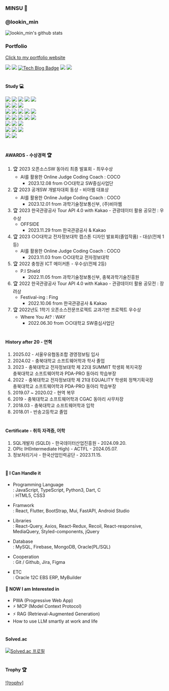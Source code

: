 <div align="left">
  
### MINSU 👋
### @lookin_min
  
<img src="https://github-readme-stats.vercel.app/api?username=lookinmin&show_icons=true&theme=radical" alt="lookin_min's github stats" /></a> 

### Portfolio
<a href = "https://lookinmin.vercel.app/">Click to my portfolio website</a>
  
  <a href="https://github.com/lookinmin"><img src="https://img.shields.io/badge/GitHub-181717?style=flat-square&logo=GitHub&logoColor=white"/></a>
  <a href="https://www.instagram.com/lookin_min" target="_blank"><img src="https://img.shields.io/badge/Instagram-E4405F?style=flat&logo=Instagram&logoColor=white"/></a>
  [![Tech Blog Badge](http://img.shields.io/badge/-Velog-12b886?style=round-square&logo=Vimeo&logoColor=white&link=https://velog.io/@eugenie8/)](https://velog.io/@lookin_min)
  <a href="mailto:sncalphs@gmail.com" target="_blank"><img src="https://img.shields.io/badge/sncalphs@gmail.com-EA4335?style=flat&logo=Gmail&logoColor=white"/></a>
  <a href="https://www.acmicpc.net/user/sncalphs"><img src="https://img.shields.io/badge/BaekJoon-2FA4FF?style=flat-square&logo=Bilibili&logoColor=white"/></a>
  
  #

  #### Study 💻
  <img src="https://img.shields.io/badge/typescript-%23007ACC.svg?style=for-the-badge&logo=typescript&logoColor=white">
  <img src="https://img.shields.io/badge/javascript-%23323330.svg?style=for-the-badge&logo=javascript&logoColor=%23F7DF1E">
  <img src="https://img.shields.io/badge/python-3670A0?style=for-the-badge&logo=python&logoColor=ffdd54">
  <img src="https://img.shields.io/badge/html5-%23E34F26.svg?style=for-the-badge&logo=html5&logoColor=white">
  <img src="https://img.shields.io/badge/css3-%231572B6.svg?style=for-the-badge&logo=css3&logoColor=white"><br>
  <img src="https://img.shields.io/badge/dart-%230175C2.svg?style=for-the-badge&logo=dart&logoColor=white">
  <img src="https://img.shields.io/badge/c-%2300599C.svg?style=for-the-badge&logo=c&logoColor=white">
  <img src="https://img.shields.io/badge/Android-3DDC84?style=for-the-badge&logo=android&logoColor=white"><br>
  <img src="https://img.shields.io/badge/react-%2320232a.svg?style=for-the-badge&logo=react&logoColor=%2361DAFB">
  <img src="https://img.shields.io/badge/redux-%23593d88.svg?style=for-the-badge&logo=redux&logoColor=white">
  <img src="https://img.shields.io/badge/-React%20Query-FF4154?style=for-the-badge&logo=react%20query&logoColor=white">
  <img src="https://img.shields.io/badge/React_Router-CA4245?style=for-the-badge&logo=react-router&logoColor=white">
  <img src="https://img.shields.io/badge/styled--components-DB7093?style=for-the-badge&logo=styled-components&logoColor=white"><br>
  <img src="https://img.shields.io/badge/NPM-%23CB3837.svg?style=for-the-badge&logo=npm&logoColor=white">
  <img src="https://img.shields.io/badge/jquery-%230769AD.svg?style=for-the-badge&logo=jquery&logoColor=white">
  <img src="https://img.shields.io/badge/FastAPI-005571?style=for-the-badge&logo=fastapi">
  <img src="https://img.shields.io/badge/express.js-%23404d59.svg?style=for-the-badge&logo=express&logoColor=%2361DAFB">
  <img src="https://img.shields.io/badge/node.js-6DA55F?style=for-the-badge&logo=node.js&logoColor=white"><br>
  <img src="https://img.shields.io/badge/Flutter-%2302569B.svg?style=for-the-badge&logo=Flutter&logoColor=white">
  <img src="https://img.shields.io/badge/bootstrap-%238511FA.svg?style=for-the-badge&logo=bootstrap&logoColor=white">
  <img src="https://img.shields.io/badge/MUI-%230081CB.svg?style=for-the-badge&logo=mui&logoColor=white"><br>
  <img src="https://img.shields.io/badge/mysql-4479A1.svg?style=for-the-badge&logo=mysql&logoColor=white">
  <img src="https://img.shields.io/badge/MongoDB-%234ea94b.svg?style=for-the-badge&logo=mongodb&logoColor=white">
  <img src="https://img.shields.io/badge/firebase-a08021?style=for-the-badge&logo=firebase&logoColor=ffcd34"><br>
  <img src="https://img.shields.io/badge/jira-%230A0FFF.svg?style=for-the-badge&logo=jira&logoColor=white">
  <img src="https://img.shields.io/badge/figma-%23F24E1E.svg?style=for-the-badge&logo=figma&logoColor=white">
  
  #
  
  #### AWARDS - 수상경력 🏆
  1. 🏆 2023 오픈소스SW 동아리 최종 발표회 - 최우수상
     - AI를 활용한 Online Judge Coding Coach : COCO
       - 2023.12.08 from ○○대학교 SW중심사업단
  2. 🏆 2023 공개SW 개발자대회 동상 - 비아웹 대표상
     - AI를 활용한 Online Judge Coding Coach : COCO
       - 2023.12.01 from 과학기술정보통신부, (주)비아웹
  3. 🏆 2023 한국관광공사 Tour API 4.0 with Kakao - 관광데이터 활용 공모전 : 우수상
     - OFFSIDE
       - 2023.11.29 from 한국관광공사 & Kakao
  4. 🏆 2023 ○○대학교 전자정보대학 캡스톤 디자인 발표회(졸업작품) - 대상(전체 1등)
     - AI를 활용한 Online Judge Coding Coach : COCO
       - 2023.11.03 from ○○대학교 전자정보대학
  5. 🏆 2022 충청권 ICT 메이커톤 - 우수상(전체 2등)
     - P.I Shield
       - 2022.11.05 from 과학기술정보통신부, 충북과학기술진흥원
  6. 🏆 2022 한국관광공사 Tour API 4.0 with Kakao - 관광데이터 활용 공모전 : 장려상
     - Festival-ing : Fing
       - 2022.10.06 from 한국관광공사 & Kakao 
  7. 🏆 2022년도 1학기 오픈소스전문프로젝트 교과기반 프로젝트 우수상
     - Where You At? : WAY   
       - 2022.06.30 from ○○대학교 SW중심사업단

  #

  #### History after 20 - 연혁
  1. 2025.02 - 서울우유협동조합 경영정보팀 입사
  2. 2024.02 - 충북대학교 소프트웨어학과 학사 졸업
  3. 2023 - 충북대학교 전자정보대학 제 22대 SUMMIT 학생회 복지국장<br/>
            충북대학교 소프트웨어학과 PDA-PRO 동아리 학습부장
  4. 2022 - 충북대학교 전자정보대학 제 21대 EQUALITY 학생회 정책기획국장<br/>
            충북대학교 소프트웨어학과 PDA-PRO 동아리 학습부장
  5. 2019.07 ~ 2020.02 - 현역 복무
  6. 2019 - 충북대학교 소프트웨어학과 CGAC 동아리 사무차장
  7. 2018.03 - 충북대학교 소프트웨어학과 입학
  8. 2018.01 - 반송고등학교 졸업
  
  #

  #### Certificate - 취득 자격증, 어학
  1. SQL개발자 (SQLD) - 한국데이터산업진흥원
    - 2024.09.20.
  2. OPIc IH(Intermediate High) - ACTFL
    - 2024.05.07.
  3. 정보처리기사 - 한국산업인력공단
    - 2023.11.15.
  
  #

  #### 🔭 I Can Handle it
  - Programming Language <br/>
  : JavaScript, TypeScript, Python3, Dart, C <br/>
  : HTML5, CSS3

  - Framwork <br/>
  : React, Flutter, BootStrap, Mui, FastAPI, Android Studio

  - Libraries <br/>
  : React-Query, Axios, React-Redux, Recoil, React-responsive, MediaQuery, Styled-components, jQuery

  - Database <br/>
  : MySQL, Firebase, MongoDB, Oracle(PL/SQL)

  - Cooperation <br/>
  : Git / Github, Jira, Figma

  - ETC <br/>
  : Oracle 12C EBS ERP, MyBuilder
  
  #### 🌱 NOW I am Interested in
  - PWA (Progressive Web App)
  - ⚡ MCP (Model Context Protocol)
  - ⚡ RAG (Retrieval-Augmented Generation)
  - How to use LLM smartly at work and life

  #
  
  #### Solved.ac
[![Solved.ac 프로필](http://mazassumnida.wtf/api/v2/generate_badge?boj=sncalphs)](https://solved.ac/sncalphs)

  #
  
  #### Trophy 🏆
  [![trophy]](https://github-profile-trophy.vercel.app/?username=lookinmin)

  </div>
</div>

<!--
**lookinmin/lookinmin** is a ✨ _special_ ✨ repository because its `README.md` (this file) appears on your GitHub profile.

Here are some ideas to get you started:

- 🔭 I’m currently working on ...
- 🌱 I’m currently learning ...
- 👯 I’m looking to collaborate on ...
- 🤔 I’m looking for help with ...
- 💬 Ask me about ...
- 📫 How to reach me: ...
- 😄 Pronouns: ...
- ⚡ Fun fact: ...
-->
